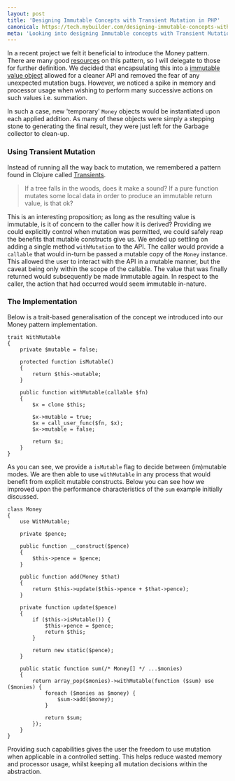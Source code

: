 ```yaml
---
layout: post
title: 'Designing Immutable Concepts with Transient Mutation in PHP'
canonical: https://tech.mybuilder.com/designing-immutable-concepts-with-transient-mutation-in-php/
meta: 'Looking into designing Immutable concepts with Transient Mutation in PHP'
---
```


In a recent project we felt it beneficial to introduce the Money pattern.
There are many good [resources](http://martinfowler.com/eaaCatalog/money.html) on this pattern, so I will delegate to those for further definition.
We decided that encapsulating this into a [immutable value object](http://hangar.runway7.net/punditry/immutability-value-objects) allowed for a cleaner API and removed the fear of any unexpected mutation bugs.
However, we noticed a spike in memory and processor usage when wishing to perform many successive actions on such values i.e. summation.

<!--more-->

In such a case, new 'temporary' `Money` objects would be instantiated upon each applied addition.
As many of these objects were simply a stepping stone to generating the final result, they were just left for the Garbage collector to clean-up.

### Using Transient Mutation

Instead of running all the way back to mutation, we remembered a pattern found in Clojure called [Transients](http://clojure.org/reference/transients).

> If a tree falls in the woods, does it make a sound?
> If a pure function mutates some local data in order to produce an immutable return value, is that ok?

This is an interesting proposition; as long as the resulting value is immutable, is it of concern to the caller how it is derived?
Providing we could explicitly control when mutation was permitted, we could safely reap the benefits that mutable constructs give us.
We ended up settling on adding a single method `withMutation` to the API.
The caller would provide a `callable` that would in-turn be passed a mutable copy of the `Money` instance.
This allowed the user to interact with the API in a mutable manner, but the caveat being only within the scope of the callable.
The value that was finally returned would subsequently be made immutable again.
In respect to the caller, the action that had occurred would seem immutable in-nature.

### The Implementation

Below is a trait-based generalisation of the concept we introduced into our Money pattern implementation.

```php?start_inline=1
trait WithMutable
{
    private $mutable = false;

    protected function isMutable()
    {
        return $this->mutable;
    }

    public function withMutable(callable $fn)
    {
        $x = clone $this;

        $x->mutable = true;
        $x = call_user_func($fn, $x);
        $x->mutable = false;

        return $x;
    }
}
```

As you can see, we provide a `isMutable` flag to decide between (im)mutable modes.
We are then able to use `withMutable` in any process that would benefit from explicit mutable constructs.
Below you can see how we improved upon the performance characteristics of the `sum` example initially discussed.

```php?start_inline=1
class Money
{
    use WithMutable;

    private $pence;

    public function __construct($pence)
    {
        $this->pence = $pence;
    }

    public function add(Money $that)
    {
        return $this->update($this->pence + $that->pence);
    }

    private function update($pence)
    {
        if ($this->isMutable()) {
            $this->pence = $pence;
            return $this;
        }

        return new static($pence);
    }

    public static function sum(/* Money[] */ ...$monies)
    {
        return array_pop($monies)->withMutable(function ($sum) use ($monies) {
            foreach ($monies as $money) {
                $sum->add($money);
            }

            return $sum;
        });
    }
}
```

Providing such capabilities gives the user the freedom to use mutation when applicable in a controlled setting.
This helps reduce wasted memory and processor usage, whilst keeping all mutation decisions within the abstraction.
